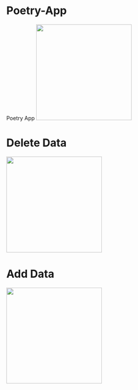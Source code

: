 # Poetry-App


Poetry App
<img src="https://user-images.githubusercontent.com/76611060/172038385-311c2d9e-8441-454e-b229-6b0842287bd1.png" width="250" />



# Delete Data
<img src="https://user-images.githubusercontent.com/76611060/172038947-73cdaea0-fdf6-43ad-a9dd-f58285bfafe0.png" width="250"/>

# Add Data
<img src="https://user-images.githubusercontent.com/76611060/172039002-2b61138d-a7d6-46e3-acc4-7ca5de6d641e.png" width= 250/>


